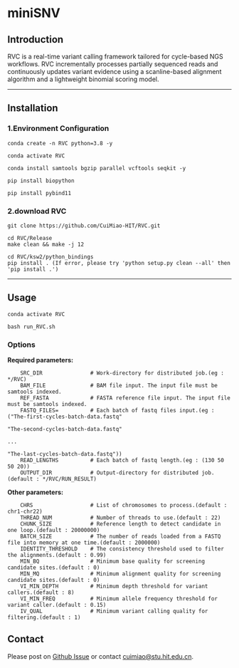 # miniSNV

## Introduction
RVC is a real-time variant calling framework tailored for cycle-based NGS workflows. RVC incrementally processes partially sequenced reads and continuously updates variant evidence using a scanline-based alignment algorithm and a lightweight binomial scoring model.

---

## Installation
### 1.Environment Configuration
```
conda create -n RVC python=3.8 -y

conda activate RVC

conda install samtools bgzip parallel vcftools seqkit -y

pip install biopython

pip install pybind11

```
### 2.download RVC
```
git clone https://github.com/CuiMiao-HIT/RVC.git

cd RVC/Release
make clean && make -j 12

cd RVC/ksw2/python_bindings
pip install . (If error, please try 'python setup.py clean --all' then  'pip install .')

```

---	

## Usage
```
conda activate RVC

bash run_RVC.sh
```
### Options
**Required parameters:**  
```
	SRC_DIR               # Work-directory for distributed job.(eg : */RVC)
	BAM_FILE              # BAM file input. The input file must be samtools indexed.
	REF_FASTA             # FASTA reference file input. The input file must be samtools indexed.
	FASTQ_FILES=          # Each batch of fastq files input.(eg : ("The-first-cycles-batch-data.fastq"
                                                                    "The-second-cycles-batch-data.fastq"
                                                                    ...
                                                                    "The-last-cycles-batch-data.fastq"))
	READ_LENGTHS          # Each batch of fastq length.(eg : (130 50 50 20))
	OUTPUT_DIR            # Output-directory for distributed job.(default : */RVC/RUN_RESULT)
```
**Other parameters:**  
```
	CHRS                  # List of chromosomes to process.(default : chr1-chr22)
	THREAD_NUM            # Number of threads to use.(default : 22)
	CHUNK_SIZE            # Reference length to detect candidate in one loop.(default : 20000000)
	BATCH_SIZE            # The number of reads loaded from a FASTQ file into memory at one time.(default : 2000000)
	IDENTITY_THRESHOLD    # The consistency threshold used to filter the alignments.(default : 0.99)
	MIN_BQ                # Minimum base quality for screening candidate sites.(default : 0)
	MIN_MQ                # Minimum alignment quality for screening candidate sites.(default : 0)
	VI_MIN_DEPTH          # Minimum depth threshold for variant callers.(default : 8)
	VI_MIN_FREQ           # Minimum allele frequency threshold for variant caller.(default : 0.15)
	IV_QUAL               # Minimum variant calling quality for filtering.(default : 1)
```


## Contact
Please post on [Github Issue](https://github.com/CuiMiao-HIT/RVC/issues) or contact cuimiao@stu.hit.edu.cn.
